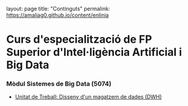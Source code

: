 layout: page
title: "Continguts"
permalink: https://amaliag0.github.io/content/enlinia

# Curs d'especialització de FP Superior d'Intel·ligència Artificial i Big Data  

### Mòdul Sistemes de Big Data (5074)
- [Unitat de Treball: Disseny d'un magatzem de dades (DWH)](https://amaliag0.github.io/content/FP-IA-BigData.html)

